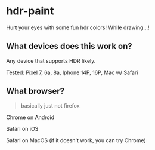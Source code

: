 # hdr-paint
Hurt your eyes with some fun hdr colors! While drawing...!

## What devices does this work on?

Any device that supports HDR likely. 

Tested: Pixel 7, 6a, 8a, Iphone 14P, 16P, Mac w/ Safari

## What browser?
> basically just not firefox

Chrome on Android

Safari on iOS

Safari on MacOS (if it doesn't work, you can try Chrome)
